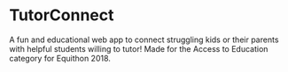 # TutorConnect
A fun and educational web app to connect struggling kids or their parents with helpful students willing to tutor! Made for the Access to Education category for Equithon 2018.
